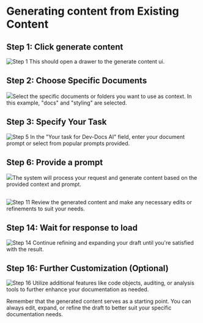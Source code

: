 # Generating content from Existing Content

## Step 1: Click generate content

![Step 1](/img/generate_content_from_existing_content/step_1.png) This should open a drawer to the generate content ui.

## Step 2: Choose Specific Documents

![](/img/generate_content_from_existing_content/step_7.png)Select the specific documents or folders you want to use as context. In this example, "docs" and "styling" are selected.

## Step 3: Specify Your Task

![Step 5](/img/generate_content_from_existing_content/step_5.png) In the "Your task for Dev-Docs AI" field, enter your document prompt or select from popular prompts provided.

## Step 6: Provide a prompt

![](/img/generate_content_from_existing_content/step_12.png)The system will process your request and generate content based on the provided context and prompt.

##

![Step 11](/img/generate_content_from_existing_content/step_11.png) Review the generated content and make any necessary edits or refinements to suit your needs.

## Step 14: Wait for response to load

![Step 14](/img/generate_content_from_existing_content/step_14.png) Continue refining and expanding your draft until you're satisfied with the result.

## Step 16: Further Customization (Optional)

![Step 16](/img/generate_content_from_existing_content/step_16.png) Utilize additional features like code objects, auditing, or analysis tools to further enhance your documentation as needed.

Remember that the generated content serves as a starting point. You can always edit, expand, or refine the draft to better suit your specific documentation needs.
